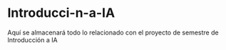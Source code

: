 # Introducci-n-a-IA
Aquí se almacenará todo lo relacionado con el proyecto de semestre de Introducción a IA
